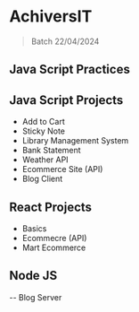 # AchiversIT
> Batch 22/04/2024

## Java Script Practices

## Java Script Projects

- Add to Cart
- Sticky Note
- Library Management System
- Bank Statement
- Weather API
- Ecommerce Site (API)
- Blog Client

## React Projects

- Basics
- Ecommecre (API)
- Mart Ecommerce

## Node JS

-- Blog Server

